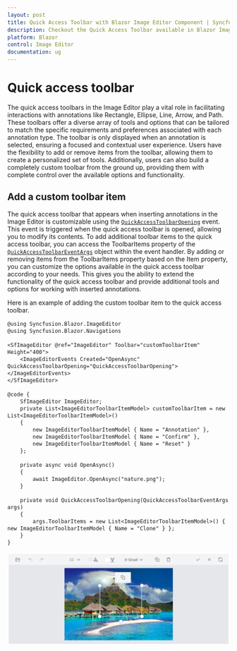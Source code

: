 ```yaml
---
layout: post
title: Quick Access Toolbar with Blazor Image Editor Component | Syncfusion
description: Checkout the Quick Access Toolbar available in Blazor Image Editor component in Blazor Server App and Blazor WebAssembly App.
platform: Blazor
control: Image Editor
documentation: ug
---
```


# Quick access toolbar

The quick access toolbars in the Image Editor play a vital role in facilitating interactions with annotations like Rectangle, Ellipse, Line, Arrow, and Path. These toolbars offer a diverse array of tools and options that can be tailored to match the specific requirements and preferences associated with each annotation type. The toolbar is only displayed when an annotation is selected, ensuring a focused and contextual user experience. Users have the flexibility to add or remove items from the toolbar, allowing them to create a personalized set of tools. Additionally, users can also build a completely custom toolbar from the ground up, providing them with complete control over the available options and functionality. 

## Add a custom toolbar item

The quick access toolbar that appears when inserting annotations in the Image Editor is customizable using the [`QuickAccessToolbarOpening`](https://help.syncfusion.com/cr/blazor/Syncfusion.Blazor.ImageEditor.ImageEditorEvents.html#Syncfusion_Blazor_ImageEditor_ImageEditorEvents_QuickAccessToolbarOpening) event. This event is triggered when the quick access toolbar is opened, allowing you to modify its contents. To add additional toolbar items to the quick access toolbar, you can access the ToolbarItems property of the [`QuickAccessToolbarEventArgs`](https://help.syncfusion.com/cr/blazor/Syncfusion.Blazor.ImageEditor.ImageEditorEvents.html#Syncfusion_Blazor_ImageEditor_ImageEditorEvents_QuickAccessToolbarOpening) object within the event handler. By adding or removing items from the ToolbarItems property based on the Item property, you can customize the options available in the quick access toolbar according to your needs. This gives you the ability to extend the functionality of the quick access toolbar and provide additional tools and options for working with inserted annotations. 

Here is an example of adding the custom toolbar item to the quick access toolbar. 

```cshtml
@using Syncfusion.Blazor.ImageEditor
@using Syncfusion.Blazor.Navigations

<SfImageEditor @ref="ImageEditor" Toolbar="customToolbarItem" Height="400">
    <ImageEditorEvents Created="OpenAsync" QuickAccessToolbarOpening="QuickAccessToolbarOpening"></ImageEditorEvents>
</SfImageEditor>

@code {
    SfImageEditor ImageEditor;
    private List<ImageEditorToolbarItemModel> customToolbarItem = new List<ImageEditorToolbarItemModel>()
    {
        new ImageEditorToolbarItemModel { Name = "Annotation" },
        new ImageEditorToolbarItemModel { Name = "Confirm" },
        new ImageEditorToolbarItemModel { Name = "Reset" }
    };

    private async void OpenAsync()
    {
        await ImageEditor.OpenAsync("nature.png");
    }

    private void QuickAccessToolbarOpening(QuickAccessToolbarEventArgs args)
    {
        args.ToolbarItems = new List<ImageEditorToolbarItemModel>() { new ImageEditorToolbarItemModel { Name = "Clone" } };
    }
}
```

![Blazor Image Editor with Quick Access Toolbar](./images/blazor-image-editor-quick-access-toolbar.png)